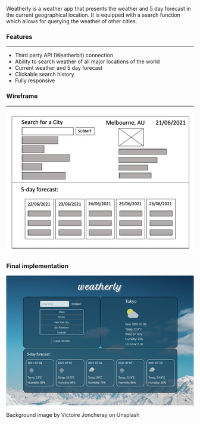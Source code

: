 Weatherly is a weather app that presents the weather and 5 day forecast in the current geographical location. It is equipped with a search function which allows for querying the weather of other cities.

### Features

---

- Third party API (Weatherbit) connection
- Ability to search weather of all major locations of the world
- Current weather and 5 day forecast
- Clickable search history
- Fully responsive

### Wireframe

---

![the initial wireframe for the weatherly project](./assets/img/wireframe.png)

### Final implementation

![final screenshot of weatherly](./assets/img/screenshot.png)

Background image by Victoire Joncheray on Unsplash
